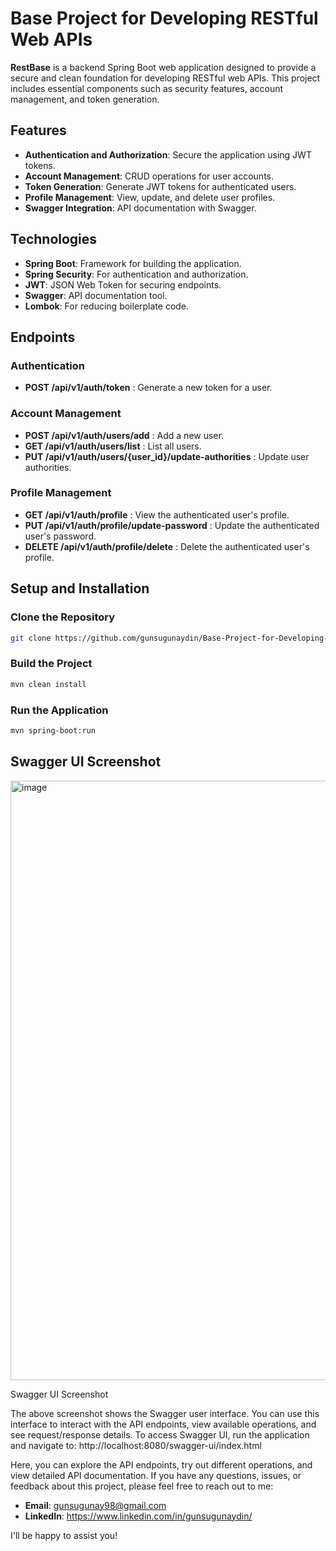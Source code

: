 # Base Project for Developing RESTful Web APIs
**RestBase** is a backend Spring Boot web application designed to provide a secure and clean foundation for developing RESTful web APIs. This project includes essential components such as security features, account management, and token generation.

## Features
- **Authentication and Authorization**: Secure the application using JWT tokens.
- **Account Management**: CRUD operations for user accounts.
- **Token Generation**: Generate JWT tokens for authenticated users.
- **Profile Management**: View, update, and delete user profiles.
- **Swagger Integration**: API documentation with Swagger.

## Technologies
- **Spring Boot**: Framework for building the application.
- **Spring Security**: For authentication and authorization.
- **JWT**: JSON Web Token for securing endpoints.
- **Swagger**: API documentation tool.
- **Lombok**: For reducing boilerplate code.

## Endpoints
### Authentication
- **POST /api/v1/auth/token** : Generate a new token for a user.

### Account Management
- **POST /api/v1/auth/users/add** : Add a new user.
- **GET /api/v1/auth/users/list** : List all users.
- **PUT /api/v1/auth/users/{user_id}/update-authorities** : Update user authorities.

### Profile Management
- **GET /api/v1/auth/profile** : View the authenticated user's profile.
- **PUT /api/v1/auth/profile/update-password** : Update the authenticated user's password.
- **DELETE /api/v1/auth/profile/delete** : Delete the authenticated user's profile.

## Setup and Installation
### Clone the Repository
```sh
git clone https://github.com/gunsugunaydin/Base-Project-for-Developing-RESTful-Web-APIs.git
```
### Build the Project
```sh
mvn clean install
```
### Run the Application
```sh
mvn spring-boot:run
```
## Swagger UI Screenshot

<img width="959" alt="image" src="https://github.com/user-attachments/assets/2f32300f-33b6-486d-9366-5ec2fb25684c">

Swagger UI Screenshot

The above screenshot shows the Swagger user interface. You can use this interface to interact with the API endpoints, view available operations, and see request/response details.
To access Swagger UI, run the application and navigate to: http://localhost:8080/swagger-ui/index.html

Here, you can explore the API endpoints, try out different operations, and view detailed API documentation. If you have any questions, issues, or feedback about this project, please feel free to reach out to me:

- **Email**: gunsugunay98@gmail.com
- **LinkedIn**: https://www.linkedin.com/in/gunsugunaydin/

I'll be happy to assist you!

